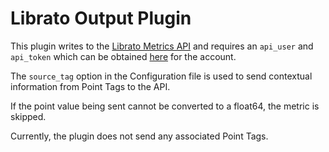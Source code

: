 # Librato Output Plugin

This plugin writes to the [Librato Metrics API](http://dev.librato.com/v1/metrics#metrics)
and requires an `api_user` and `api_token` which can be obtained [here](https://metrics.librato.com/account/api_tokens)
for the account.

The `source_tag` option in the Configuration file is used to send contextual information from
Point Tags to the API.

If the point value being sent cannot be converted to a float64, the metric is skipped.

Currently, the plugin does not send any associated Point Tags.